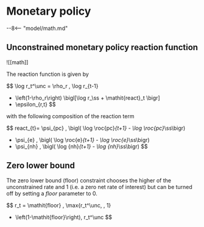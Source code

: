 # Monetary policy

--8<-- "model/math.md"

## Unconstrained monetary policy reaction function

![[math]]

The reaction function is given by

$$
\log r_t^\unc = \rho_r \, \log r_{t-1}
+ \left(1-\rho_r\right) \bigl[\log r_\ss + \mathit{react}_t \bigr]
+ \epsilon_{r,t}
$$

with the following composition of the reaction term

$$
react_{t}=
\psi_{pc} \, \bigl( \log \roc{pc}_{t+1} - \log \roc{pc}_\ss\bigr)
+ \psi_{e} \, \bigl( \log \roc{e}_{t+1} - \log \roc{e}_\ss\bigr)
+ \psi_{nh} \, \bigl( \log {nh}_{t+1} - \log {nh}_\ss\bigr)
$$

## Zero lower bound

The zero lower bound (floor) constraint chooses the higher of the unconstrained rate and 1 (i.e. a zero net rate of interest) but can be turned off by setting a $\mathit{floor}$ parameter to 0.


$$
r_t = \mathit{floor} \, \max\{r_t^\unc, \, 1\}
+ \left(1-\mathit{floor}\right)\, r_t^\unc
$$

